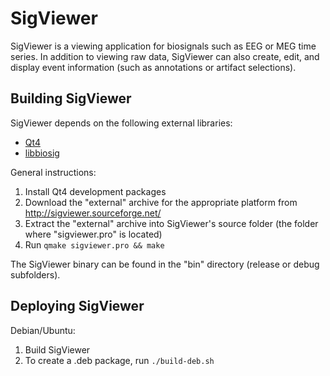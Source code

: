 SigViewer
=========

SigViewer is a viewing application for biosignals such as EEG or MEG time series. In addition to viewing raw data, SigViewer can also create, edit, and display event information (such as annotations or artifact selections).


Building SigViewer
------------------

SigViewer depends on the following external libraries:

- [Qt4](http://download.qt.io/archive/qt/4.8/4.8.6/)
- [libbiosig](http://biosig.sourceforge.net/)

General instructions:

1. Install Qt4 development packages
2. Download the "external" archive for the appropriate platform from http://sigviewer.sourceforge.net/
3. Extract the "external" archive into SigViewer's source folder (the folder where "sigviewer.pro" is located)
4. Run `qmake sigviewer.pro && make`

The SigViewer binary can be found in the "bin" directory (release or debug subfolders).


Deploying SigViewer
-------------------

Debian/Ubuntu:

1. Build SigViewer
2. To create a .deb package, run `./build-deb.sh`
